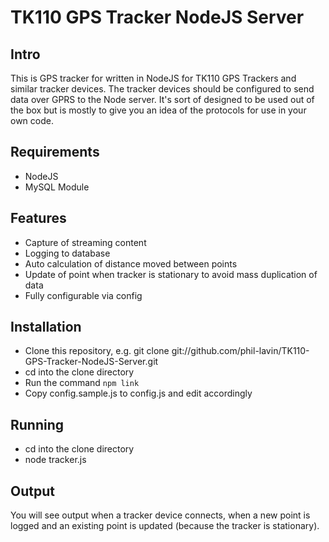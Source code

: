 TK110 GPS Tracker NodeJS Server
===============================

Intro
-----

This is GPS tracker for written in NodeJS for TK110 GPS Trackers and similar tracker devices. The tracker devices should be configured to send data over
GPRS to the Node server. It's sort of designed to be used out of the box but is mostly to give you an idea of the protocols for use in your own code.

Requirements
------------

* NodeJS
* MySQL Module

Features
--------

* Capture of streaming content
* Logging to database
* Auto calculation of distance moved between points
* Update of point when tracker is stationary to avoid mass duplication of data
* Fully configurable via config

Installation
------------

* Clone this repository, e.g. git clone git://github.com/phil-lavin/TK110-GPS-Tracker-NodeJS-Server.git
* cd into the clone directory
* Run the command `npm link`
* Copy config.sample.js to config.js and edit accordingly

Running
-------

* cd into the clone directory
* node tracker.js

Output
------

You will see output when a tracker device connects, when a new point is logged and an existing point is updated (because the tracker is stationary).
